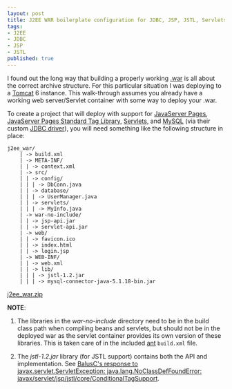 ```yaml
---
layout: post
title: J2EE WAR boilerplate configuration for JDBC, JSP, JSTL, Servlets
tags:
- J2EE
- JDBC
- JSP
- JSTL
published: true
---
```

I found out the long way that building a properly working
[.war](http://en.wikipedia.org/wiki/WAR_file_format_(Sun))
is all about the correct archive structure. For this particular situation I
was deploying to a [Tomcat](http://en.wikipedia.org/wiki/Apache_Tomcat)
6 instance. This walk-through assumes you already have
a working web server/Servlet container with some way to deploy your .war.

To create a project that will deploy with support for
[JavaServer Pages](http://en.wikipedia.org/wiki/JavaServer_Pages),
[JavaServer Pages Standard Tag Library](http://en.wikipedia.org/wiki/JavaServer_Pages_Standard_Tag_Library),
[Servlets](http://en.wikipedia.org/wiki/Java_Servlet), and
[MySQL](http://en.wikipedia.org/wiki/MySQL) (via their custom
[JDBC driver](http://dev.mysql.com/downloads/connector/j/)),
you will need something like the following structure in place:

    j2ee_war/
        | -> build.xml
        | -> META-INF/
        | | -> context.xml
        | -> src/
        | | -> config/
        | | | -> DbConn.java
        | | -> database/
        | | | -> UserManager.java
        | | -> servlets/
        | | | -> MyInfo.java
        | -> war-no-include/
        | | -> jsp-api.jar
        | | -> servlet-api.jar
        | -> web/
        | | -> favicon.ico
        | | -> index.html
        | | -> login.jsp
        | -> WEB-INF/
        | | -> web.xml
        | | -> lib/
        | | | -> jstl-1.2.jar
        | | | -> mysql-connector-java-5.1.18-bin.jar

[j2ee_war.zip](https://drive.google.com/uc?export=download&id=0B0yT30uCaFvvWnlHNEFFa3BTNHM)

__NOTE__:

1. The libraries in the _war-no-include_ directory need to be in the build
class path when compiling beans and servlets, but should not be in the deployed war
as the servlet container provides its own version of these libraries. This is
taken care of in the included [ant](http://en.wikipedia.org/wiki/Apache_Ant)
`build.xml` file.

2. The _jstl-1.2.jar_ library (for JSTL support) contains both the API
and implementation. See
[BalusC's response to javax.servlet.ServletException: java.lang.NoClassDefFoundError: javax/servlet/jsp/jstl/core/ConditionalTagSupport](http://stackoverflow.com/a/8045562).
